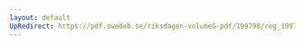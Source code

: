 ```yaml
---
layout: default
UpRedirect: https://pdf.swedeb.se/riksdagen-volumeG-pdf/199798/reg_199798/reg_199798_0263.pdf
---
```

